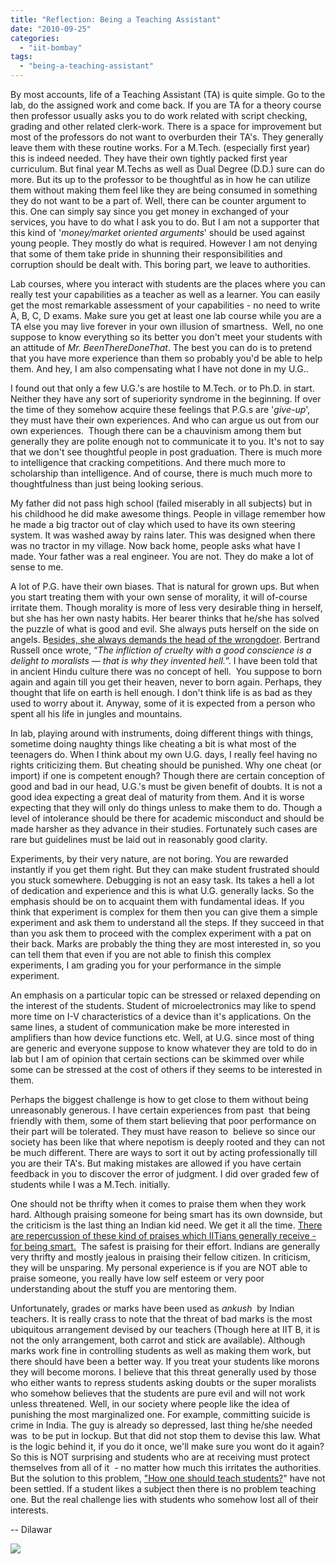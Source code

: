 ```yaml
---
title: "Reflection: Being a Teaching Assistant"
date: "2010-09-25"
categories: 
  - "iit-bombay"
tags: 
  - "being-a-teaching-assistant"
---
```


By most accounts, life of a Teaching Assistant (TA) is quite simple. Go to the lab, do the assigned work and come back. If you are TA for a theory course then professor usually asks you to do work related with script checking, grading and other related clerk-work. There is a space for improvement but most of the professors do not want to overburden their TA's. They generally leave them with these routine works. For a M.Tech. (especially first year) this is indeed needed. They have their own tightly packed first year curriculum. But final year M.Techs as well as Dual Degree (D.D.) sure can do more. But its up to the professor to be thoughtful as in how he can utilize them without making them feel like they are being consumed in something they do not want to be a part of. Well, there can be counter argument to this. One can simply say since you get money in exchanged of your services, you have to do what I ask you to do. But I am not a supporter that this kind of '_money/market oriented arguments_' should be used against young people. They mostly do what is required. However I am not denying that some of them take pride in shunning their responsibilities and corruption should be dealt with. This boring part, we leave to authorities.  
  
Lab courses, where you interact with students are the places where you can really test your capabilities as a teacher as well as a learner. You can easily get the most remarkable assessment of your capabilities - no need to write A, B, C, D exams. Make sure you get at least one lab course while you are a TA else you may live forever in your own illusion of smartness.  Well, no one suppose to know everything so its better you don't meet your students with an attitude of _Mr. BeenThereDoneThat_. The best you can do is to pretend that you have more experience than them so probably you'd be able to help them. And hey, I am also compensating what I have not done in my U.G..  
  
I found out that only a few U.G.'s are hostile to M.Tech. or to Ph.D. in start. Neither they have any sort of superiority syndrome in the beginning. If over the time of they somehow acquire these feelings that P.G.s are '_give-up_', they must have their own experiences. And who can argue us out from our own experiences.  Though there can be a chauvinism among them but generally they are polite enough not to communicate it to you. It's not to say that we don't see thoughtful people in post graduation. There is much more to intelligence that cracking competitions. And there much more to scholarship than intelligence. And of course, there is much much more to thoughtfulness than just being looking serious.  
  
My father did not pass high school (failed miserably in all subjects) but in his childhood he did make awesome things. People in village remember how he made a big tractor out of clay which used to have its own steering system. It was washed away by rains later. This was designed when there was no tractor in my village. Now back home, people asks what have I made. Your father was a real engineer. You are not. They do make a lot of sense to me.  
  
A lot of P.G. have their own biases. That is natural for grown ups. But when you start treating them with your own sense of morality, it will of-course irritate them. Though morality is more of less very desirable thing in herself, but she has her own nasty habits. Her bearer thinks that he/she has solved the puzzle of what is good and evil. She always puts herself on the side on angels. B[esides, she always demands the head of the wrongdoer](http://www.nytimes.com/2008/01/13/magazine/13Psychology-t.html?pagewanted=1&_r=1). Bertrand Russell once wrote, “_The infliction of cruelty with a good conscience is a delight to moralists — that is why they invented hell._”. I have been told that in ancient Hindu culture there was no concept of hell.  You suppose to born again and again till you get their heaven, never to born again. Perhaps, they thought that life on earth is hell enough. I don't think life is as bad as they used to worry about it. Anyway, some of it is expected from a person who spent all his life in jungles and mountains.  
  
In lab, playing around with instruments, doing different things with things, sometime doing naughty things like cheating a bit is what most of the teenagers do. When I think about my own U.G. days, I really feel having no rights criticizing them. But cheating should be punished. Why one cheat (or import) if one is competent enough? Though there are certain conception of good and bad in our head, U.G.'s must be given benefit of doubts. It is not a good idea expecting a great deal of maturity from them. And it is worse expecting that they will only do things unless to make them to do. Though a level of intolerance should be there for academic misconduct and should be made harsher as they advance in their studies. Fortunately such cases are rare but guidelines must be laid out in reasonably good clarity.  
  
Experiments, by their very nature, are not boring. You are rewarded instantly if you get them right. But they can make student frustrated should you stuck somewhere. Debugging is not an easy task. Its takes a hell a lot of dedication and experience and this is what U.G. generally lacks. So the emphasis should be on to acquaint them with fundamental ideas. If you think that experiment is complex for them then you can give them a simple experiment and ask them to understand all the steps. If they succeed in that than you ask them to proceed with the complex experiment with a pat on their back. Marks are probably the thing they are most interested in, so you can tell them that even if you are not able to finish this complex experiments, I am grading you for your performance in the simple experiment.  
  
An emphasis on a particular topic can be stressed or relaxed depending on the interest of the students. Student of microelectronics may like to spend more time on I-V characteristics of a device than it's applications. On the same lines, a student of communication make be more interested in amplifiers than how device functions etc. Well, at U.G. since most of thing are generic and everyone suppose to know whatever they are told to do in lab but I am of opinion that certain sections can be skimmed over while some can be stressed at the cost of others if they seems to be interested in them.   
  
Perhaps the biggest challenge is how to get close to them without being unreasonably generous. I have certain experiences from past  that being friendly with them, some of them start believing that poor performance on their part will be tolerated. They must have reason to  believe so since our society has been like that where nepotism is deeply rooted and they can not be much different. There are ways to sort it out by acting professionally till you are their TA's. But making mistakes are allowed if you have certain feedback in you to discover the error of judgment. I did over graded few of students while I was a M.Tech. initially.  
  
  
One should not be thrifty when it comes to praise them when they work hard. Although praising someone for being smart has its own downside, but the criticism is the last thing an Indian kid need. We get it all the time. [There are repercussion of these kind of praises which IITians generally receive - for being smart.](http://nymag.com/news/features/27840/)  The safest is praising for their effort. Indians are generally very thrifty and mostly jealous in praising their fellow citizen. In criticism, they will be unsparing. My personal experience is if you are NOT able to praise someone, you really have low self esteem or very poor understanding about the stuff you are mentoring them.  
  
Unfortunately, grades or marks have been used as _ankush_  by Indian teachers. It is really crass to note that the threat of bad marks is the most ubiquitous arrangement devised by our teachers (Though here at IIT B, it is not the only arrangement, both carrot and stick are available). Although marks work fine in controlling students as well as making them work, but there should have been a better way. If you treat your students like morons they will become morons. I believe that this threat generally used by those who either wants to repress students asking doubts or the super moralists who somehow believes that the students are pure evil and will not work unless threatened. Well, in our society where people like the idea of punishing the most marginalized one. For example, committing suicide is crime in India. The guy is already so depressed, last thing he/she needed was  to be put in lockup. But that did not stop them to devise this law. What is the logic behind it, if you do it once, we'll make sure you wont do it again? So this is NOT surprising and students who are at receiving must protect themselves from all of it  - no matter how much this irritates the authorities. But the solution to this problem, ["How one should teach students?](http://www.pitt.edu/%7Edruzdzel/feynman.html)" have not been settled. If a student likes a subject then there is no problem teaching one. But the real challenge lies with students who somehow lost all of their interests.  
  
\-- 
Dilawar

![](https://blogger.googleusercontent.com/tracker/3794193585985230867-2025901331864189481?l=dilawarsays.blogspot.com)
